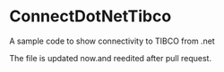 # ConnectDotNetTibco
A sample code to show connectivity to TIBCO from .net

The file is updated now.and reedited after pull request.
